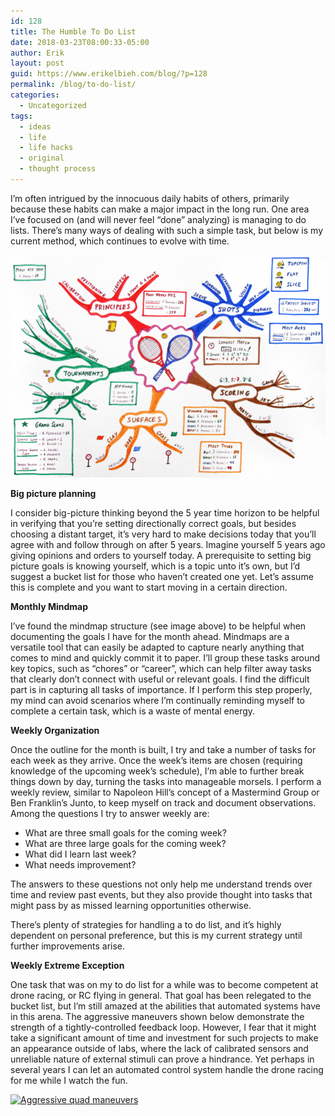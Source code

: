```yaml
---
id: 128
title: The Humble To Do List
date: 2018-03-23T08:00:33-05:00
author: Erik
layout: post
guid: https://www.erikelbieh.com/blog/?p=128
permalink: /blog/to-do-list/
categories:
  - Uncategorized
tags:
  - ideas
  - life
  - life hacks
  - original
  - thought process
---
```

I’m often intrigued by the innocuous daily habits of others, primarily because these habits can make a major impact in the long run. One area I’ve focused on (and will never feel “done” analyzing) is managing to do lists. There’s many ways of dealing with such a simple task, but below is my current method, which continues to evolve with time.

![Mindmap](../../images/2018/03/Mindmap_example-768x542.png)

**Big picture planning**

I consider big-picture thinking beyond the 5 year time horizon to be helpful in verifying that you’re setting directionally correct goals, but besides choosing a distant target, it’s very hard to make decisions today that you’ll agree with and follow through on after 5 years. Imagine yourself 5 years ago giving opinions and orders to yourself today. A prerequisite to setting big picture goals is knowing yourself, which is a topic unto it’s own, but I’d suggest a bucket list for those who haven’t created one yet. Let’s assume this is complete and you want to start moving in a certain direction.

**Monthly Mindmap**

I’ve found the mindmap structure (see image above) to be helpful when documenting the goals I have for the month ahead. Mindmaps are a versatile tool that can easily be adapted to capture nearly anything that comes to mind and quickly commit it to paper. I’ll group these tasks around key topics, such as “chores” or “career”, which can help filter away tasks that clearly don’t connect with useful or relevant goals. I find the difficult part is in capturing all tasks of importance. If I perform this step properly, my mind can avoid scenarios where I’m continually reminding myself to complete a certain task, which is a waste of mental energy.

**Weekly Organization**

Once the outline for the month is built, I try and take a number of tasks for each week as they arrive. Once the week’s items are chosen (requiring knowledge of the upcoming week’s schedule), I’m able to further break things down by day, turning the tasks into manageable morsels. I perform a weekly review, similar to Napoleon Hill’s concept of a Mastermind Group or Ben Franklin’s Junto, to keep myself on track and document observations. Among the questions I try to answer weekly are:

  * What are three small goals for the coming week?
  * What are three large goals for the coming week?
  * What did I learn last week?
  * What needs improvement?

The answers to these questions not only help me understand trends over time and review past events, but they also provide thought into tasks that might pass by as missed learning opportunities otherwise.

There’s plenty of strategies for handling a to do list, and it&#8217;s highly dependent on personal preference, but this is my current strategy until further improvements arise.

**Weekly Extreme Exception**

One task that was on my to do list for a while was to become competent at drone racing, or RC flying in general. That goal has been relegated to the bucket list, but I’m still amazed at the abilities that automated systems have in this arena. The aggressive maneuvers shown below demonstrate the strength of a tightly-controlled feedback loop. However, I fear that it might take a significant amount of time and investment for such projects to make an appearance outside of labs, where the lack of calibrated sensors and unreliable nature of external stimuli can prove a hindrance. Yet perhaps in several years I can let an automated control system handle the drone racing for me while I watch the fun.

[![Aggressive quad maneuvers](http://img.youtube.com/vi/MvRTALJp8DM/0.jpg)](http://www.youtube.com/watch?v=MvRTALJp8DM "Aggressive Maneuvers for Autonomous Quadrotor Flight")
